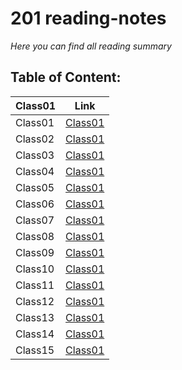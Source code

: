 
# 201 reading-notes
*Here you can find all reading summary*

## Table of Content:
Class01 | Link
------- | -------
Class01 | [Class01](https://fatemaowedah.github.io/reading-notes/class01)
Class02 | [Class01](https://fatemaowedah.github.io/reading-notes/class02)
Class03 | [Class01](https://fatemaowedah.github.io/reading-notes/class03)
Class04 | [Class01](https://fatemaowedah.github.io/reading-notes/class04)
Class05 | [Class01](https://fatemaowedah.github.io/reading-notes/class05)
Class06 | [Class01](https://fatemaowedah.github.io/reading-notes/class06)
Class07 | [Class01](https://fatemaowedah.github.io/reading-notes/class07)
Class08 | [Class01](https://fatemaowedah.github.io/reading-notes/class08)
Class09 | [Class01](https://fatemaowedah.github.io/reading-notes/class09)
Class10 | [Class01](https://fatemaowedah.github.io/reading-notes/class10)
Class11 | [Class01](https://fatemaowedah.github.io/reading-notes/class11)
Class12 | [Class01](https://fatemaowedah.github.io/reading-notes/class12)
Class13 | [Class01](https://fatemaowedah.github.io/reading-notes/class13)
Class14 | [Class01](https://fatemaowedah.github.io/reading-notes/class14)
Class15 | [Class01](https://fatemaowedah.github.io/reading-notes/class15)
